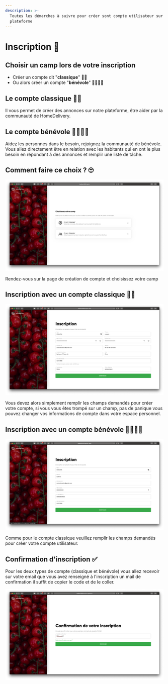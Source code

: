 ```yaml
---
description: >-
  Toutes les démarches à suivre pour créer sont compte utilisateur sur notre
  plateforme
---
```


# Inscription 🍃

## Choisir un camp lors de votre inscription

* Créer un compte dit "**classique**" 👩‍💼
* Ou alors créer un compte "**bénévole**" 👨‍👨‍👦‍👦



## Le compte classique 👩‍💼 

Il vous permet de créer des annonces sur notre plateforme, être aider par la communauté de HomeDelivery.

## Le compte bénévole 👨‍👨‍👦‍👦 

Aidez les personnes dans le besoin, rejoignez la communauté de bénévole. Vous allez directement être en relation avec les habitants qui en ont le plus besoin en répondant à des annonces et remplir une liste de tâche.

## Comment faire ce choix ? 🙄

![](.gitbook/assets/image%20%286%29.png)

Rendez-vous sur la page de création de compte et choisissez votre camp

## Inscription avec un compte classique 👩‍💼

![](.gitbook/assets/image%20%283%29.png)

Vous devez alors simplement remplir les champs demandés pour créer votre compte, si vous vous êtes trompé sur un champ, pas de panique vous pouvez changer vos informations de compte dans votre espace personnel.

## Inscription avec un compte bénévole 👨‍👨‍👦‍👦

![](.gitbook/assets/image.png)

Comme pour le compte classique veuillez remplir les champs demandés pour créer votre compte utilisateur.

## Confirmation d'inscription ✅

Pour les deux types de compte \(classique et bénévole\) vous allez recevoir sur votre email que vous avez renseigné à l'inscription un mail de confirmation il suffit de copier le code et de le coller.

![](.gitbook/assets/image%20%289%29.png)



